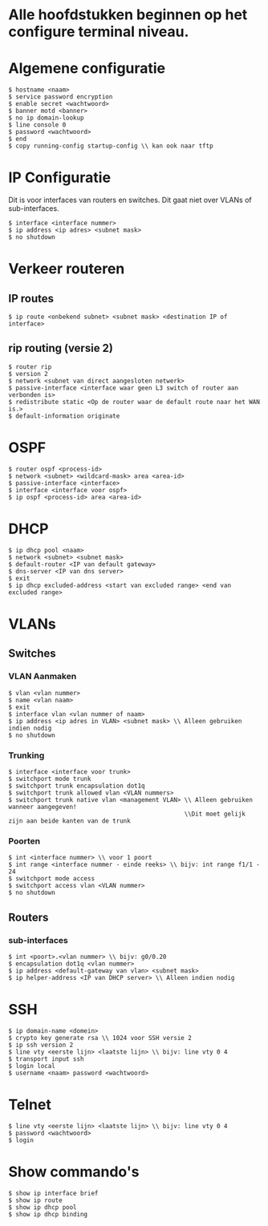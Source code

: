 # Alle hoofdstukken beginnen op het configure terminal niveau.
# Algemene configuratie
```
$ hostname <naam>
$ service password encryption
$ enable secret <wachtwoord>
$ banner motd <banner>
$ no ip domain-lookup
$ line console 0 
$ password <wachtwoord>
$ end
$ copy running-config startup-config \\ kan ook naar tftp
```
# IP Configuratie
Dit is voor interfaces van routers en switches. Dit gaat niet over VLANs of sub-interfaces. 
```
$ interface <interface nummer>
$ ip address <ip adres> <subnet mask>
$ no shutdown
```
# Verkeer routeren
## IP routes
```
$ ip route <onbekend subnet> <subnet mask> <destination IP of interface>
```
## rip routing (versie 2)
```
$ router rip
$ version 2
$ network <subnet van direct aangesloten netwerk>
$ passive-interface <interface waar geen L3 switch of router aan verbonden is>
$ redistribute static <Op de router waar de default route naar het WAN is.>
$ default-information originate
```
# OSPF
```
$ router ospf <process-id>
$ network <subnet> <wildcard-mask> area <area-id>
$ passive-interface <interface>
$ interface <interface voor ospf>
$ ip ospf <process-id> area <area-id>
```
# DHCP
```
$ ip dhcp pool <naam>
$ network <subnet> <subnet mask>
$ default-router <IP van default gateway>
$ dns-server <IP van dns server>
$ exit
$ ip dhcp excluded-address <start van excluded range> <end van excluded range>
```

# VLANs
## Switches
### VLAN Aanmaken
```
$ vlan <vlan nummer>
$ name <vlan naam>
$ exit
$ interface vlan <vlan nummer of naam>
$ ip address <ip adres in VLAN> <subnet mask> \\ Alleen gebruiken indien nodig
$ no shutdown
```
### Trunking
```
$ interface <interface voor trunk>
$ switchport mode trunk
$ switchport trunk encapsulation dot1q
$ switchport trunk allowed vlan <VLAN nummers>
$ switchport trunk native vlan <management VLAN> \\ Alleen gebruiken wanneer aangegeven! 
                                                 \\Dit moet gelijk zijn aan beide kanten van de trunk
```
### Poorten
```
$ int <interface nummer> \\ voor 1 poort
$ int range <interface nummer - einde reeks> \\ bijv: int range f1/1 - 24
$ switchport mode access
$ switchport access vlan <VLAN nummer>
$ no shutdown
```
## Routers
### sub-interfaces
```
$ int <poort>.<vlan nummer> \\ bijv: g0/0.20
$ encapsulation dot1q <vlan nummer>
$ ip address <default-gateway van vlan> <subnet mask>
$ ip helper-address <IP van DHCP server> \\ Alleen indien nodig
```
# SSH
```
$ ip domain-name <domein>
$ crypto key generate rsa \\ 1024 voor SSH versie 2
$ ip ssh version 2
$ line vty <eerste lijn> <laatste lijn> \\ bijv: line vty 0 4
$ transport input ssh
$ login local
$ username <naam> password <wachtwoord>
```
# Telnet
```
$ line vty <eerste lijn> <laatste lijn> \\ bijv: line vty 0 4
$ password <wachtwoord>
$ login
```

# Show commando's
```
$ show ip interface brief
$ show ip route
$ show ip dhcp pool
$ show ip dhcp binding
```
